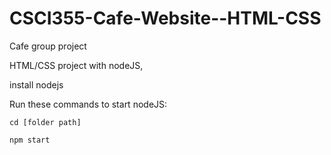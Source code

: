 # CSCI355-Cafe-Website--HTML-CSS
Cafe group project

HTML/CSS project with nodeJS,

install nodejs

Run these commands to start nodeJS:

```
cd [folder path]
```

```
npm start
```
